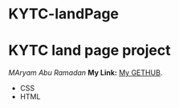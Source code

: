 # KYTC-landPage
# KYTC land page project
*MAryam Abu Ramadan*
**My Link:** [My GETHUB](https://maryamaburamadan.github.io/KYTC-landPage/). 
- CSS
- HTML 
